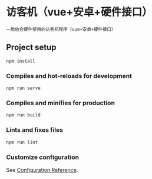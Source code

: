 # 访客机（vue+安卓+硬件接口）

```
一款结合硬件使用的访客机程序（vue+安卓+硬件接口）
```

## Project setup

```
npm install
```

### Compiles and hot-reloads for development

```
npm run serve
```

### Compiles and minifies for production

```
npm run build
```

### Lints and fixes files

```
npm run lint
```

### Customize configuration

See [Configuration Reference](https://cli.vuejs.org/config/).
